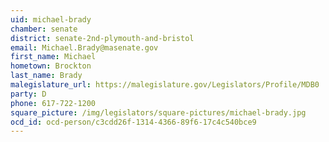```yaml
---
uid: michael-brady
chamber: senate
district: senate-2nd-plymouth-and-bristol
email: Michael.Brady@masenate.gov
first_name: Michael
hometown: Brockton
last_name: Brady
malegislature_url: https://malegislature.gov/Legislators/Profile/MDB0
party: D
phone: 617-722-1200
square_picture: /img/legislators/square-pictures/michael-brady.jpg
ocd_id: ocd-person/c3cdd26f-1314-4366-89f6-17c4c540bce9
---
```

